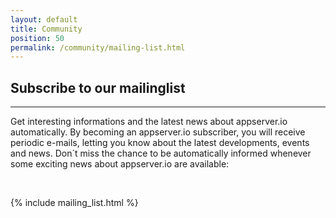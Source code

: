 ```yaml
---
layout: default
title: Community
position: 50
permalink: /community/mailing-list.html
---
```


## Subscribe to our mailinglist
<hr>

Get interesting informations and the latest news about appserver.io automatically.
By becoming an appserver.io subscriber, you will receive periodic e-mails, letting you know about the latest
developments, events and news. Don´t miss the chance to be automatically informed whenever some exciting
news about appserver.io are available:

<p><br/></p>
{% include mailing_list.html %}
